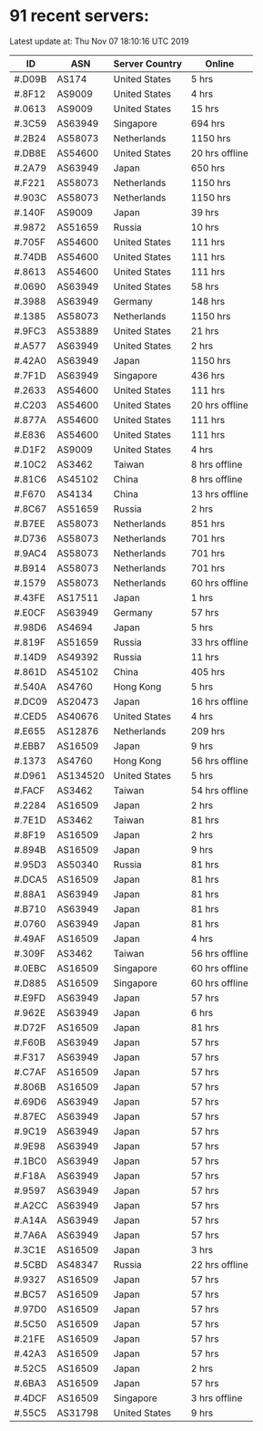 # 91 recent servers:

Latest update at: Thu Nov 07 18:10:16 UTC 2019

| ID | ASN | Server Country | Online |
| -- | --- | -------------- | ------ |
| #.D09B | AS174 | United States | 5 hrs |
| #.8F12 | AS9009 | United States | 4 hrs |
| #.0613 | AS9009 | United States | 15 hrs |
| #.3C59 | AS63949 | Singapore | 694 hrs |
| #.2B24 | AS58073 | Netherlands | 1150 hrs |
| #.DB8E | AS54600 | United States | 20 hrs offline |
| #.2A79 | AS63949 | Japan | 650 hrs |
| #.F221 | AS58073 | Netherlands | 1150 hrs |
| #.903C | AS58073 | Netherlands | 1150 hrs |
| #.140F | AS9009 | Japan | 39 hrs |
| #.9872 | AS51659 | Russia | 10 hrs |
| #.705F | AS54600 | United States | 111 hrs |
| #.74DB | AS54600 | United States | 111 hrs |
| #.8613 | AS54600 | United States | 111 hrs |
| #.0690 | AS63949 | United States | 58 hrs |
| #.3988 | AS63949 | Germany | 148 hrs |
| #.1385 | AS58073 | Netherlands | 1150 hrs |
| #.9FC3 | AS53889 | United States | 21 hrs |
| #.A577 | AS63949 | United States | 2 hrs |
| #.42A0 | AS63949 | Japan | 1150 hrs |
| #.7F1D | AS63949 | Singapore | 436 hrs |
| #.2633 | AS54600 | United States | 111 hrs |
| #.C203 | AS54600 | United States | 20 hrs offline |
| #.877A | AS54600 | United States | 111 hrs |
| #.E836 | AS54600 | United States | 111 hrs |
| #.D1F2 | AS9009 | United States | 4 hrs |
| #.10C2 | AS3462 | Taiwan | 8 hrs offline |
| #.81C6 | AS45102 | China | 8 hrs offline |
| #.F670 | AS4134 | China | 13 hrs offline |
| #.8C67 | AS51659 | Russia | 2 hrs |
| #.B7EE | AS58073 | Netherlands | 851 hrs |
| #.D736 | AS58073 | Netherlands | 701 hrs |
| #.9AC4 | AS58073 | Netherlands | 701 hrs |
| #.B914 | AS58073 | Netherlands | 701 hrs |
| #.1579 | AS58073 | Netherlands | 60 hrs offline |
| #.43FE | AS17511 | Japan | 1 hrs |
| #.E0CF | AS63949 | Germany | 57 hrs |
| #.98D6 | AS4694 | Japan | 5 hrs |
| #.819F | AS51659 | Russia | 33 hrs offline |
| #.14D9 | AS49392 | Russia | 11 hrs |
| #.861D | AS45102 | China | 405 hrs |
| #.540A | AS4760 | Hong Kong | 5 hrs |
| #.DC09 | AS20473 | Japan | 16 hrs offline |
| #.CED5 | AS40676 | United States | 4 hrs |
| #.E655 | AS12876 | Netherlands | 209 hrs |
| #.EBB7 | AS16509 | Japan | 9 hrs |
| #.1373 | AS4760 | Hong Kong | 56 hrs offline |
| #.D961 | AS134520 | United States | 5 hrs |
| #.FACF | AS3462 | Taiwan | 54 hrs offline |
| #.2284 | AS16509 | Japan | 2 hrs |
| #.7E1D | AS3462 | Taiwan | 81 hrs |
| #.8F19 | AS16509 | Japan | 2 hrs |
| #.894B | AS16509 | Japan | 9 hrs |
| #.95D3 | AS50340 | Russia | 81 hrs |
| #.DCA5 | AS16509 | Japan | 81 hrs |
| #.88A1 | AS63949 | Japan | 81 hrs |
| #.B710 | AS63949 | Japan | 81 hrs |
| #.0760 | AS63949 | Japan | 81 hrs |
| #.49AF | AS16509 | Japan | 4 hrs |
| #.309F | AS3462 | Taiwan | 56 hrs offline |
| #.0EBC | AS16509 | Singapore | 60 hrs offline |
| #.D885 | AS16509 | Singapore | 60 hrs offline |
| #.E9FD | AS63949 | Japan | 57 hrs |
| #.962E | AS63949 | Japan | 6 hrs |
| #.D72F | AS16509 | Japan | 81 hrs |
| #.F60B | AS63949 | Japan | 57 hrs |
| #.F317 | AS63949 | Japan | 57 hrs |
| #.C7AF | AS16509 | Japan | 57 hrs |
| #.806B | AS16509 | Japan | 57 hrs |
| #.69D6 | AS63949 | Japan | 57 hrs |
| #.87EC | AS63949 | Japan | 57 hrs |
| #.9C19 | AS63949 | Japan | 57 hrs |
| #.9E98 | AS63949 | Japan | 57 hrs |
| #.1BC0 | AS63949 | Japan | 57 hrs |
| #.F18A | AS63949 | Japan | 57 hrs |
| #.9597 | AS63949 | Japan | 57 hrs |
| #.A2CC | AS63949 | Japan | 57 hrs |
| #.A14A | AS63949 | Japan | 57 hrs |
| #.7A6A | AS63949 | Japan | 57 hrs |
| #.3C1E | AS16509 | Japan | 3 hrs |
| #.5CBD | AS48347 | Russia | 22 hrs offline |
| #.9327 | AS16509 | Japan | 57 hrs |
| #.BC57 | AS16509 | Japan | 57 hrs |
| #.97D0 | AS16509 | Japan | 57 hrs |
| #.5C50 | AS16509 | Japan | 57 hrs |
| #.21FE | AS16509 | Japan | 57 hrs |
| #.42A3 | AS16509 | Japan | 57 hrs |
| #.52C5 | AS16509 | Japan | 2 hrs |
| #.6BA3 | AS16509 | Japan | 57 hrs |
| #.4DCF | AS16509 | Singapore | 3 hrs offline |
| #.55C5 | AS31798 | United States | 9 hrs |

